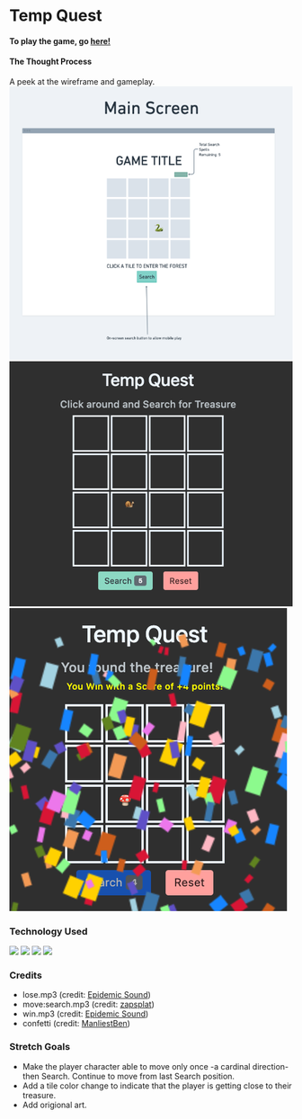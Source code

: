 
# Temp Quest

#### To play the game, go [here!](https://tearful-expert.surge.sh/)



#### **The Thought Process**

A peek at the wireframe and gameplay.
![](readme-imgs/wireframe1.png)
![](readme-imgs/game1.png)
![](readme-imgs/game2.png)

### **Technology Used** 

![](https://img.shields.io/badge/Bootstrap-563D7C?style=for-the-badge&logo=bootstrap&logoColor=white)
![](https://img.shields.io/badge/HTML5-E34F26?style=for-the-badge&logo=html5&logoColor=white)
![](https://img.shields.io/badge/CSS3-1572B6?style=for-the-badge&logo=css3&logoColor=white)
![](https://img.shields.io/badge/JavaScript-323330?style=for-the-badge&logo=javascript&logoColor=F7DF1E)

### **Credits**

- lose.mp3 (credit: [Epidemic Sound](https://www.epidemicsound.com/track/n31O3BxPsd/))
- move:search.mp3 (credit: [zapsplat](https://www.zapsplat.com/music/game-sound-designed-bubble-pop-17/))
- win.mp3 (credit: [Epidemic Sound](https://www.epidemicsound.com/track/Chh9DXAYKv/))
- confetti (credit: [ManliestBen](https://github.com/SEI-Remote/confetti))

### **Stretch Goals**

- Make the player character able to move only once -a cardinal direction- then Search. Continue to move from last Search position.
- Add a tile color change to indicate that the player is getting close to their treasure.
- Add origional art. 







